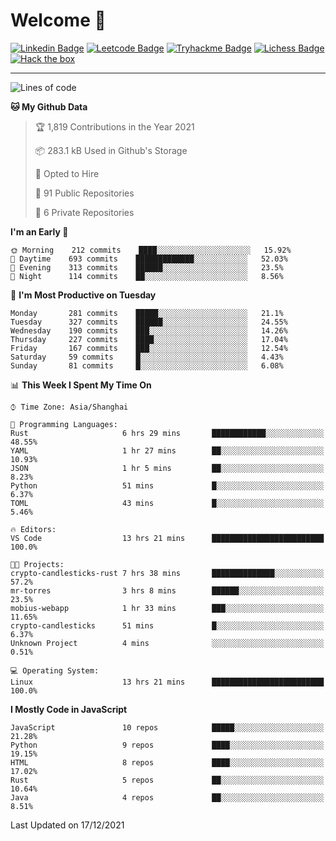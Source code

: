# Welcome 👋

[![Linkedin Badge](https://img.shields.io/badge/-PedroTorres-blue?style=flat-square&logo=Linkedin&logoColor=white&link=https://www.linkedin.com/in/PedroTorres/)](https://www.linkedin.com/in/pedro-torres-cruz/)
[![Leetcode Badge](https://img.shields.io/badge/profile-leetcode-green)](https://leetcode.com/corfucinas/)
[![Tryhackme Badge](https://img.shields.io/badge/profile-tryhackme-blue)](https://tryhackme.com/p/Corfucinas/)
[![Lichess Badge](https://img.shields.io/badge/challenge_me-lichess-yellow)](https://lichess.org/@/Corfucinas)
[![Hack the box](https://img.shields.io/badge/hack_the_box-profile-red)](https://www.hackthebox.eu/profile/375826)

---

<!--START_SECTION:waka-->
![Lines of code](https://img.shields.io/badge/From%20Hello%20World%20I%27ve%20Written-1.6%20million%20lines%20of%20code-blue)

**🐱 My Github Data** 

> 🏆 1,819 Contributions in the Year 2021
 > 
> 📦 283.1 kB Used in Github's Storage 
 > 
> 💼 Opted to Hire
 > 
> 📜 91 Public Repositories 
 > 
> 🔑 6 Private Repositories  
 > 
**I'm an Early 🐤** 

```text
🌞 Morning    212 commits    ████░░░░░░░░░░░░░░░░░░░░░   15.92% 
🌆 Daytime    693 commits    █████████████░░░░░░░░░░░░   52.03% 
🌃 Evening    313 commits    ██████░░░░░░░░░░░░░░░░░░░   23.5% 
🌙 Night      114 commits    ██░░░░░░░░░░░░░░░░░░░░░░░   8.56%

```
📅 **I'm Most Productive on Tuesday** 

```text
Monday       281 commits    █████░░░░░░░░░░░░░░░░░░░░   21.1% 
Tuesday      327 commits    ██████░░░░░░░░░░░░░░░░░░░   24.55% 
Wednesday    190 commits    ███░░░░░░░░░░░░░░░░░░░░░░   14.26% 
Thursday     227 commits    ████░░░░░░░░░░░░░░░░░░░░░   17.04% 
Friday       167 commits    ███░░░░░░░░░░░░░░░░░░░░░░   12.54% 
Saturday     59 commits     █░░░░░░░░░░░░░░░░░░░░░░░░   4.43% 
Sunday       81 commits     █░░░░░░░░░░░░░░░░░░░░░░░░   6.08%

```


📊 **This Week I Spent My Time On** 

```text
⌚︎ Time Zone: Asia/Shanghai

💬 Programming Languages: 
Rust                     6 hrs 29 mins       ████████████░░░░░░░░░░░░░   48.55% 
YAML                     1 hr 27 mins        ██░░░░░░░░░░░░░░░░░░░░░░░   10.93% 
JSON                     1 hr 5 mins         ██░░░░░░░░░░░░░░░░░░░░░░░   8.23% 
Python                   51 mins             █░░░░░░░░░░░░░░░░░░░░░░░░   6.37% 
TOML                     43 mins             █░░░░░░░░░░░░░░░░░░░░░░░░   5.46%

🔥 Editors: 
VS Code                  13 hrs 21 mins      █████████████████████████   100.0%

🐱‍💻 Projects: 
crypto-candlesticks-rust 7 hrs 38 mins       ██████████████░░░░░░░░░░░   57.2% 
mr-torres                3 hrs 8 mins        ██████░░░░░░░░░░░░░░░░░░░   23.5% 
mobius-webapp            1 hr 33 mins        ███░░░░░░░░░░░░░░░░░░░░░░   11.65% 
crypto-candlesticks      51 mins             █░░░░░░░░░░░░░░░░░░░░░░░░   6.37% 
Unknown Project          4 mins              ░░░░░░░░░░░░░░░░░░░░░░░░░   0.51%

💻 Operating System: 
Linux                    13 hrs 21 mins      █████████████████████████   100.0%

```

**I Mostly Code in JavaScript** 

```text
JavaScript               10 repos            █████░░░░░░░░░░░░░░░░░░░░   21.28% 
Python                   9 repos             ████░░░░░░░░░░░░░░░░░░░░░   19.15% 
HTML                     8 repos             ████░░░░░░░░░░░░░░░░░░░░░   17.02% 
Rust                     5 repos             ██░░░░░░░░░░░░░░░░░░░░░░░   10.64% 
Java                     4 repos             ██░░░░░░░░░░░░░░░░░░░░░░░   8.51%

```



 Last Updated on 17/12/2021
<!--END_SECTION:waka-->
